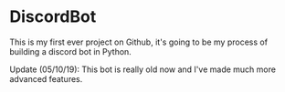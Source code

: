 # DiscordBot
This is my first ever project on Github, it's going to be my process of building a discord bot in Python.




Update (05/10/19): This bot is really old now and I've made much more advanced features.
